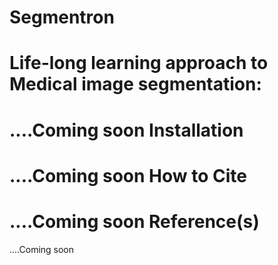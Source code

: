 # Segmentron
Life-long learning approach to Medical image segmentation:
============
....Coming soon
Installation
============
....Coming soon
How to Cite
===========
....Coming soon
Reference(s)
===========
....Coming soon
